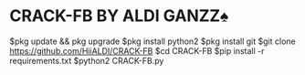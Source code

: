 # CRACK-FB  BY ALDI GANZZ♠️

$pkg update && pkg upgrade 
$pkg install python2
$pkg install git 
$git clone https://github.com/HiiALDI/CRACK-FB
$cd CRACK-FB
$pip install -r requirements.txt
$python2 CRACK-FB.py



